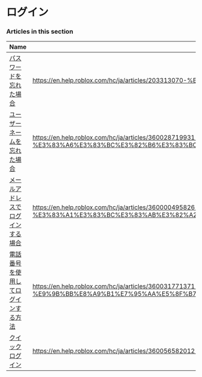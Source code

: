# ログイン  
### Articles in this section
Name|URL
-|-
[パスワードを忘れた場合](./パスワードを忘れた場合.html) |https://en.help.roblox.com/hc/ja/articles/203313070-%E3%83%91%E3%82%B9%E3%83%AF%E3%83%BC%E3%83%89%E3%82%92%E5%BF%98%E3%82%8C%E3%81%9F%E5%A0%B4%E5%90%88
[ユーザーネームを忘れた場合](./ユーザーネームを忘れた場合.html) |https://en.help.roblox.com/hc/ja/articles/360028719931-%E3%83%A6%E3%83%BC%E3%82%B6%E3%83%BC%E3%83%8D%E3%83%BC%E3%83%A0%E3%82%92%E5%BF%98%E3%82%8C%E3%81%9F%E5%A0%B4%E5%90%88
[メールアドレスでログインする場合](./メールアドレスでログインする場合.html) |https://en.help.roblox.com/hc/ja/articles/360000495826-%E3%83%A1%E3%83%BC%E3%83%AB%E3%82%A2%E3%83%89%E3%83%AC%E3%82%B9%E3%81%A7%E3%83%AD%E3%82%B0%E3%82%A4%E3%83%B3%E3%81%99%E3%82%8B%E5%A0%B4%E5%90%88
[電話番号を使用してログインする方法](./電話番号を使用してログインする方法.html) |https://en.help.roblox.com/hc/ja/articles/360031771371-%E9%9B%BB%E8%A9%B1%E7%95%AA%E5%8F%B7%E3%82%92%E4%BD%BF%E7%94%A8%E3%81%97%E3%81%A6%E3%83%AD%E3%82%B0%E3%82%A4%E3%83%B3%E3%81%99%E3%82%8B%E6%96%B9%E6%B3%95
[クイックログイン](./クイックログイン.html) |https://en.help.roblox.com/hc/ja/articles/360056582012-%E3%82%AF%E3%82%A4%E3%83%83%E3%82%AF%E3%83%AD%E3%82%B0%E3%82%A4%E3%83%B3